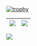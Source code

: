 [![trophy](https://github-profile-trophy.vercel.app/?username=robert1003&column=7)](https://github.com/robert1003)

| <img align="center" src="https://github-readme-stats-sigma-five.vercel.app/api?username=robert1003&show_icons=true&hide_border=true" /> | <img align="center" src="https://github-readme-streak-stats.herokuapp.com?user=robert1003&hide_border=true&date_format=M%20j%5B%2C%20Y%5D&ring=7EDDCF&fire=7EDDCF" /> |
| ------------------------------------------------------------ | ------------------------------------------------------------ |

![](https://komarev.com/ghpvc/?username=robert1003&color=brightgreen)
